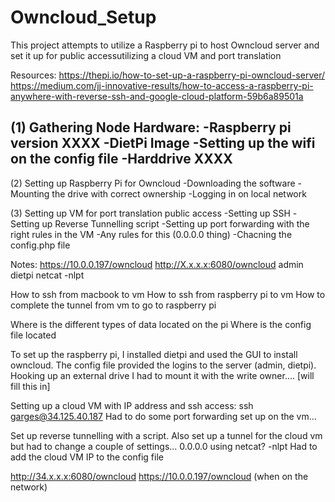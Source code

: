 # Owncloud_Setup

This project attempts to utilize a Raspberry pi to host Owncloud server and set it up for public accessutilizing a cloud VM and port translation

Resources:
https://thepi.io/how-to-set-up-a-raspberry-pi-owncloud-server/
https://medium.com/jj-innovative-results/how-to-access-a-raspberry-pi-anywhere-with-reverse-ssh-and-google-cloud-platform-59b6a89501a

(1) Gathering Node Hardware:
-Raspberry pi version XXXX
-DietPi Image
-Setting up the wifi on the config file 
-Harddrive XXXX
-

(2) Setting up Raspberry Pi for Owncloud 
-Downloading the software
-Mounting the drive with correct ownership 
-Logging in on local network

(3) Setting up VM for port translation public access
-Setting up SSH
-Setting up Reverse Tunnelling script
-Setting up port forwarding with the right rules in the VM
-Any rules for this (0.0.0.0 thing)
-Chacning the config.php file 



Notes:
https://10.0.0.197/owncloud
http://X.x.x.x:6080/owncloud
admin dietpi
netcat -nlpt

How to ssh from macbook to vm
How to ssh from raspberry pi to vm 
How to complete the tunnel from vm to go to raspberry pi

Where is the different types of data located on the pi
Where is the config file located






To set up the raspberry pi, I installed dietpi and used the GUI to install owncloud. The config file provided the logins to the server (admin, dietpi). 
Hooking up an external drive I had to mount it with the write owner.... [will fill this in]

Setting up a cloud VM with IP address and ssh access: ssh garges@34.125.40.187
Had to do some port forwarding set up on the vm...

Set up reverse tunnelling with a script. Also set up a tunnel for the cloud vm but had to change a couple of settings... 0.0.0.0
using netcat? -nlpt 
Had to add the cloud VM IP to the config file 



http://34.x.x.x:6080/owncloud
https://10.0.0.197/owncloud (when on the network)
